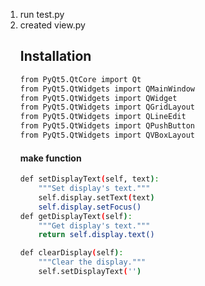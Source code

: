 1. run test.py
2. created view.py
    ## Installation
    ```bash
    from PyQt5.QtCore import Qt
    from PyQt5.QtWidgets import QMainWindow
    from PyQt5.QtWidgets import QWidget
    from PyQt5.QtWidgets import QGridLayout
    from PyQt5.QtWidgets import QLineEdit
    from PyQt5.QtWidgets import QPushButton
    from PyQt5.QtWidgets import QVBoxLayout
    ```
    #### make function
    ```bash
    def setDisplayText(self, text):
        """Set display's text."""
        self.display.setText(text)
        self.display.setFocus()
    def getDisplayText(self):
        """Get display's text."""
        return self.display.text()
    
    def clearDisplay(self):
        """Clear the display."""
        self.setDisplayText('')
    ``` 
